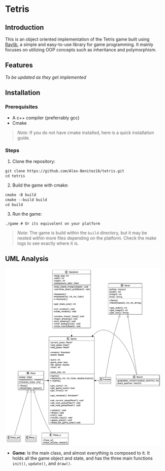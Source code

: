 # Tetris

## Introduction

This is an object oriented implementation of the Tetris game built using [Raylib](https://www.raylib.com/), a simple and easy-to-use library for game programming. It mainly focuses on utilizing OOP concepts such as inheritance and polymorphism. 

## Features

*To be updated as they get implemented*

## Installation

### Prerequisites

- A c++ compiler (preferrably gcc)
- Cmake 

> *Note*: If you do not have cmake installed, here is a quick installation guide.

### Steps

1. Clone the repository:
```{bash}
git clone https://github.com/Alex-Benitez16/tetris.git
cd tetris
```

2. Build the game with cmake:
```{bash}
cmake -B build
cmake --build build
cd build
```

3. Run the game:
```{bash}
./game # Or its equivalent on your platform
```

> *Note*: The game is build within the `build` directory, but it may be nested within more files depending on the platform. Check the make logs to see exactly where it is.

## UML Analysis

![UML](./Tetris.png)

- **Game**: Is the main class, and almost everything is composed to it. It holds all the game object and state, and has the three main functions `init()`, `update()`, and `draw()`.

